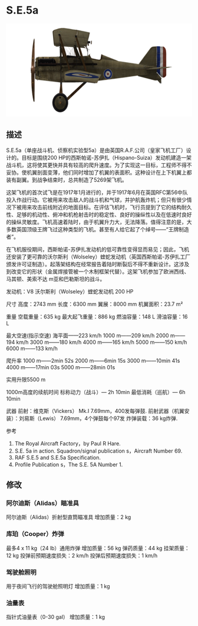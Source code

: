 ﻿# S.E.5a

![se5a](../images/se5a.png)

## 描述

S.E.5a（单座战斗机、侦察机实验型5a）是由英国R.A.F.公司（皇家飞机工厂）设计的。目标是围绕200 HP的西斯帕诺-苏伊扎（Hispano-Suiza）发动机建造一架战斗机，这将使其更快并具有较高的爬升速度。为了实现这一目标，工程师不得不妥协。使机翼剖面变薄，他们同时增加了机翼的表面积。这种设计在上下机翼上都装有副翼。到战争结束时，总共制造了5269架飞机。 

这架飞机的首次试飞是在1917年1月进行的，并于1917年6月在英国RFC第56中队投入作战行动。它被用来攻击敌人的战斗机和气球，并护航轰炸机；但只有很少情况下被用来攻击前线附近的地面目标。在评估飞机时，飞行员提到了它的结构耐久性、足够的机动性、俯冲和机枪射击时的稳定性、良好的操纵性以及在低速时良好的操纵灵敏度。飞机高速着陆时，由于机翼升力大，无法降落。值得注意的是，大多数英国顶级王牌飞过这种类型的飞机。甚至有人给它起了个绰号——“王牌制造者”。 

在飞机服役期间，西斯帕诺-苏伊扎发动机的低可靠性变得显而易见；因此，飞机还安装了更可靠的沃尔斯利（Wolseley）蝰蛇发动机（英国西斯帕诺-苏伊扎工厂颁发许可证制造）。起落架结构在经常报告着陆时断裂后不得不重新设计。这涉及到改变它的形状（金属焊接管被一个木制框架代替）。这架飞机参加了欧洲西线、马其顿、美索不达 m亚和巴勒斯坦的战斗。 


发动机：V8 沃尔斯利（Wolseley）蝰蛇发动机 200 HP

尺寸
高度：2743 mm
长度：6300 mm
翼展：8000 mm
机翼面积：23.7 m²

重量
空载重量：635 kg
最大起飞重量：886 kg
燃油容量：148 L
滑油容量：16 L

最大空速(指示空速)
海平面——223 km/h
1000 m——209 km/h
2000 m——194 km/h
3000 m——180 km/h
4000 m——165 km/h
5000 m——150 km/h
6000 m——133 km/h

爬升率
1000 m——2min 52s
2000 m——6min 15s
3000 m——10min 41s
4000 m——17min 03s
5000 m——28min 01s

实用升限5500 m

1000m高度的续航时间
标称动力（战斗）— 2h 10min
最低消耗（巡航）— 6h 10min

武器
前射：维克斯（Vickers） Mk.I 7.69mm，400发每弹鼓.
前射武器（机翼安装）：刘易斯（Lewis） 7.69mm，4个弹鼓每个97发
炸弹装载：36 kg炸弹.

参考
1) The Royal Aircraft Factory，by Paul R Hare.
2) S.E. 5a in action. Squadron/signal publication s，Aircraft Number 69.
3) RAF S.E.5 and S.E.5a Specification.
4) Profile Publication s，The S.E. 5A Number 1.

## 修改


### 阿尔迪斯（Alidas）瞄准具

阿尔迪斯（Alidas）折射型直筒瞄准具
增加质量：2 kg


### 库珀（Cooper）炸弹

最多4 x 11 kg（24 lb）通用炸弹
增加质量：56 kg
弹药质量：44 kg
挂架质量：12 kg
投弹前预期速度损失：2 km/h
投弹后预期速度损失：1 km/h﻿

### 驾驶舱照明

用于夜间飞行的驾驶舱照明灯
增加质量：1 kg
﻿

### 油量表

指针式油量表（0-30 gal）
增加质量：1 kg
